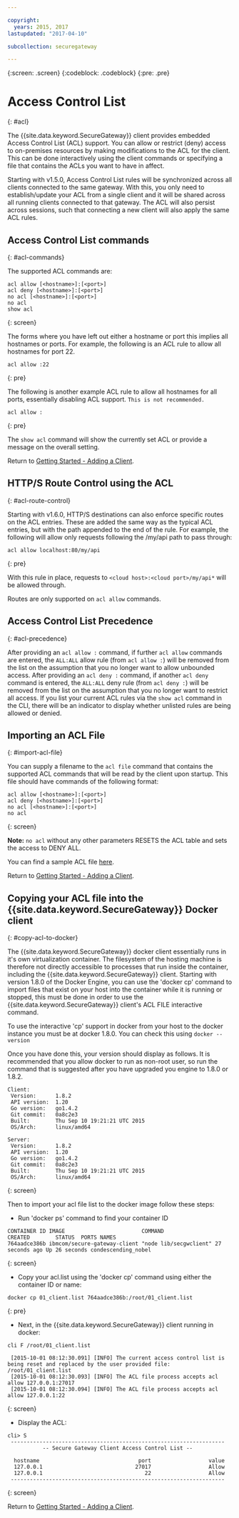 ```yaml
---

copyright:
  years: 2015, 2017
lastupdated: "2017-04-10"

subcollection: securegateway

---
```

{:screen: .screen}
{:codeblock: .codeblock}
{:pre: .pre}

# Access Control List
{: #acl}

The {{site.data.keyword.SecureGateway}} client provides embedded Access Control List (ACL) support. You can allow or restrict (deny) access to on-premises resources by making modifications to the ACL for the client.  This can be done interactively using the client commands or specifying a file that contains the ACLs you want to have in affect.

Starting with v1.5.0, Access Control List rules will be synchronized across all clients connected to the same gateway.  With this, you only need to establish/update your ACL from a single client and it will be shared across all running clients connected to that gateway.  The ACL will also persist across sessions, such that connecting a new client will also apply the same ACL rules.

## Access Control List commands
{: #acl-commands}

The supported ACL commands are:

```
acl allow [<hostname>]:[<port>]
acl deny [<hostname>]:[<port>]
no acl [<hostname>]:[<port>]
no acl
show acl
```
{: screen}

The forms where you have left out either a hostname or port this implies all hostnames or ports.  For example, the following is an ACL rule to allow all hostnames for port 22.

```
acl allow :22
```
{: pre}

The following is another example ACL rule to allow all hostnames for all ports, essentially disabling ACL support. `This is not recommended.`

```
acl allow :
```
{: pre}

The `show acl` command will show the currently set ACL or provide a message on the overall setting.

Return to [Getting Started - Adding a Client](/docs/services/SecureGateway?topic=securegateway-add-client).

## HTTP/S Route Control using the ACL
{: #acl-route-control}

Starting with v1.6.0, HTTP/S destinations can also enforce specific routes on the ACL entries.  These are added the same way as the typical ACL entries, but with the path appended to the end of the rule. For example, the following will allow only requests following the /my/api path to pass through:

```
acl allow localhost:80/my/api
```
{: pre}

With this rule in place, requests to `<cloud host>:<cloud port>/my/api*` will be allowed through.

Routes are only supported on `acl allow` commands.

## Access Control List Precedence
{: #acl-precedence}

After providing an `acl allow :` command, if further `acl allow` commands are entered, the `ALL:ALL` allow rule (from `acl allow :`) will be removed from the list on the assumption that you no longer want to allow unbounded access.  After providing an `acl deny :` command, if another `acl deny` command is entered, the `ALL:ALL` deny rule (from `acl deny :`) will be removed from the list on the assumption that you no longer want to restrict all access.  If you list your current ACL rules via the `show acl` command in the CLI, there will be an indicator to display whether unlisted rules are being allowed or denied.

## Importing an ACL File
{: #import-acl-file}

You can supply a filename to the `acl file` command that contains the supported ACL commands that will be read by the client upon startup. This file should have commands of the following format:

```
acl allow [<hostname>]:[<port>]
acl deny [<hostname>]:[<port>]
no acl [<hostname>]:[<port>]
no acl
```
{: screen}

<b>Note:</b> `no acl` without any other parameters RESETS the ACL table and sets the access to DENY ALL.

You can find a sample ACL file [here](/docs/services/SecureGateway?topic=securegateway-acl-files).

Return to [Getting Started - Adding a Client](/docs/services/SecureGateway?topic=securegateway-add-client).

## Copying your ACL file into the {{site.data.keyword.SecureGateway}} Docker client
{: #copy-acl-to-docker}

The {{site.data.keyword.SecureGateway}} docker client essentially runs in it's own virtualization container.  The filesystem of the hosting machine is therefore not directly accessible to processes that run inside the container, including the {{site.data.keyword.SecureGateway}} client.  Starting with version 1.8.0 of the Docker Engine, you can use the 'docker cp' command to import files that exist on your host into the container while it is running or stopped, this must be done in order to use the {{site.data.keyword.SecureGateway}} client's ACL FILE interactive command.

To use the interactive 'cp' support in docker from your host to the docker instance you must be at docker 1.8.0. You can check this using `docker --version`

Once you have done this, your version should display as follows. It is recommended that you allow docker to run as non-root user, so run the command that is suggested after you have upgraded you engine to 1.8.0 or 1.8.2.

```
Client:
 Version:      1.8.2
 API version:  1.20
 Go version:   go1.4.2
 Git commit:   0a8c2e3
 Built:        Thu Sep 10 19:21:21 UTC 2015
 OS/Arch:      linux/amd64

Server:
 Version:      1.8.2
 API version:  1.20
 Go version:   go1.4.2
 Git commit:   0a8c2e3
 Built:        Thu Sep 10 19:21:21 UTC 2015
 OS/Arch:      linux/amd64
```
{: screen}

Then to import your acl file list to the docker image follow these steps:

- Run 'docker ps' command to find your container ID

```
CONTAINER ID IMAGE                        COMMAND                CREATED        STATUS  PORTS NAMES
764aadce386b ibmcom/secure-gateway-client "node lib/secgwclient" 27 seconds ago Up 26 seconds condescending_nobel
```
{: screen}

- Copy your acl.list using the 'docker cp' command using either the container ID or name:

```
docker cp 01_client.list 764aadce386b:/root/01_client.list
```
{: pre}

- Next, in the {{site.data.keyword.SecureGateway}} client running in docker:

```
cli F /root/01_client.list

 [2015-10-01 08:12:30.091] [INFO] The current access control list is being reset and replaced by the user provided file: /root/01_client.list
 [2015-10-01 08:12:30.093] [INFO] The ACL file process accepts acl allow 127.0.0.1:27017
 [2015-10-01 08:12:30.094] [INFO] The ACL file process accepts acl allow 127.0.0.1:22
```
{: screen}

- Display the ACL:

```
cli> S
 -------------------------------------------------------------------
           -- Secure Gateway Client Access Control List --          

  hostname                               port                  value
  127.0.0.1                             27017                  Allow
  127.0.0.1                                22                  Allow
 -------------------------------------------------------------------
```
{: screen}

Return to [Getting Started - Adding a Client](/docs/services/SecureGateway?topic=securegateway-add-client).
